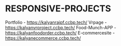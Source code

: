 # RESPONSIVE-PROJECTS
Portfolio - https://kalyanrajpf.ccbp.tech/ 
Vrpage - https://kalyanvrproject.ccbp.tech/ 
Food-Munch-APP - https://kalyanfoodorder.ccbp.tech/ 
E-commercesite - https://kalyanecommerce.ccbp.tech/
